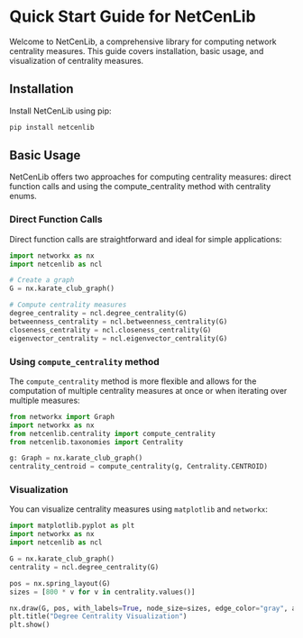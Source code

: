 # Quick Start Guide for NetCenLib

Welcome to NetCenLib, a comprehensive library for computing network centrality measures. This guide covers installation, basic usage, and visualization of centrality measures.

## Installation

Install NetCenLib using pip:

```bash
pip install netcenlib
```

## Basic Usage
NetCenLib offers two approaches for computing centrality measures: direct function calls and using the compute_centrality method with centrality enums.

### Direct Function Calls
Direct function calls are straightforward and ideal for simple applications:
```python
import networkx as nx
import netcenlib as ncl

# Create a graph
G = nx.karate_club_graph()

# Compute centrality measures
degree_centrality = ncl.degree_centrality(G)
betweenness_centrality = ncl.betweenness_centrality(G)
closeness_centrality = ncl.closeness_centrality(G)
eigenvector_centrality = ncl.eigenvector_centrality(G)
```
### Using `compute_centrality` method
The `compute_centrality` method is more flexible and allows for the computation of multiple centrality measures at once  or when iterating over multiple measures:
```python
from networkx import Graph
import networkx as nx
from netcenlib.centrality import compute_centrality
from netcenlib.taxonomies import Centrality

g: Graph = nx.karate_club_graph()
centrality_centroid = compute_centrality(g, Centrality.CENTROID)
```

### Visualization
You can visualize centrality measures using `matplotlib` and `networkx`:
```python
import matplotlib.pyplot as plt
import networkx as nx
import netcenlib as ncl

G = nx.karate_club_graph()
centrality = ncl.degree_centrality(G)

pos = nx.spring_layout(G)
sizes = [800 * v for v in centrality.values()]

nx.draw(G, pos, with_labels=True, node_size=sizes, edge_color="gray", alpha=0.4, linewidths=2)
plt.title("Degree Centrality Visualization")
plt.show()

```
